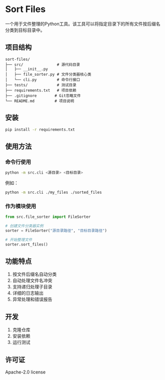 # Sort Files

一个用于文件整理的Python工具。该工具可以将指定目录下的所有文件按后缀名分类到目标目录中。

## 项目结构

```
sort-files/
├── src/               # 源代码目录
│   ├── __init__.py
│   ├── file_sorter.py # 文件分类器核心类
│   └── cli.py         # 命令行接口
├── tests/             # 测试目录
├── requirements.txt   # 项目依赖
├── .gitignore        # Git忽略文件
└── README.md         # 项目说明
```

## 安装

```bash
pip install -r requirements.txt
```

## 使用方法

### 命令行使用

```bash
python -m src.cli <源目录> <目标目录>
```

例如：
```bash
python -m src.cli ./my_files ./sorted_files
```

### 作为模块使用

```python
from src.file_sorter import FileSorter

# 创建文件分类器实例
sorter = FileSorter("源目录路径", "目标目录路径")

# 开始整理文件
sorter.sort_files()
```

## 功能特点

1. 按文件后缀名自动分类
2. 自动处理文件名冲突
3. 支持递归处理子目录
4. 详细的日志输出
5. 异常处理和错误报告

## 开发

1. 克隆仓库
2. 安装依赖
3. 运行测试

## 许可证

Apache-2.0 license
